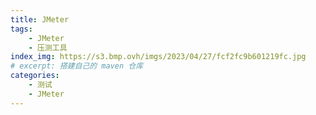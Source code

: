 ```yaml
---
title: JMeter
tags: 
    - JMeter
    - 压测工具
index_img: https://s3.bmp.ovh/imgs/2023/04/27/fcf2fc9b601219fc.jpg
# excerpt: 搭建自己的 maven 仓库
categories:
    - 测试
    - JMeter
---
```



